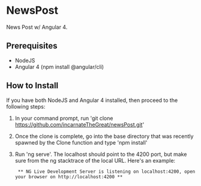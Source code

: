 # NewsPost

News Post w/ Angular 4.

## Prerequisites
* NodeJS
* Angular 4 (npm install @angular/cli)

## How to Install
If you have both NodeJS and Angular 4 installed, then proceed to the following steps:

1) In your command prompt, run 'git clone https://github.com/incarnateTheGreat/newsPost.git'
2) Once the clone is complete, go into the base directory that was recently spawned by the Clone function and type 'npm install'
3) Run 'ng serve'. The localhost should point to the 4200 port, but make sure from the ng stacktrace of the local URL. Here's an example:

        ** NG Live Development Server is listening on localhost:4200, open your browser on http://localhost:4200 **
